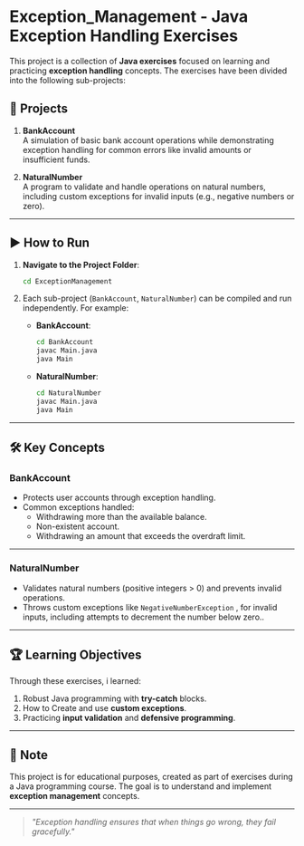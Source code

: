 # Exception_Management - Java Exception Handling Exercises

This project is a collection of **Java exercises** focused on learning and practicing **exception handling** concepts. The exercises have been divided into the following sub-projects:

## 📂 Projects

1. **BankAccount**  
   A simulation of basic bank account operations while demonstrating exception handling for common errors like invalid amounts or insufficient funds.

2. **NaturalNumber**  
   A program to validate and handle operations on natural numbers, including custom exceptions for invalid inputs (e.g., negative numbers or zero).

---

## ▶️ How to Run

1. **Navigate to the Project Folder**:
   ```bash
   cd ExceptionManagement
   ```

2. Each sub-project (`BankAccount`, `NaturalNumber`) can be compiled and run independently. For example:

    - **BankAccount**:
      ```bash
      cd BankAccount
      javac Main.java
      java Main
      ```

    - **NaturalNumber**:
      ```bash
      cd NaturalNumber
      javac Main.java
      java Main
      ```

---

## 🛠️ Key Concepts

### BankAccount

- Protects user accounts through exception handling.
- Common exceptions handled:
    - Withdrawing more than the available balance.
    - Non-existent account.
    - Withdrawing an amount that exceeds the overdraft limit.

---

### NaturalNumber

- Validates natural numbers (positive integers > 0) and prevents invalid operations.
- Throws custom exceptions like `NegativeNumberException` , for invalid inputs, including attempts to decrement the number below zero..

---

## 🏆 Learning Objectives

Through these exercises, i learned:

1. Robust Java programming with **try-catch** blocks.
2. How to Create and use **custom exceptions**.
3. Practicing **input validation** and **defensive programming**.

---

## 🎯 Note

This project is for educational purposes, created as part of exercises during a Java programming course. The goal is to understand and implement **exception management** concepts.

---

> _"Exception handling ensures that when things go wrong, they fail gracefully."_
